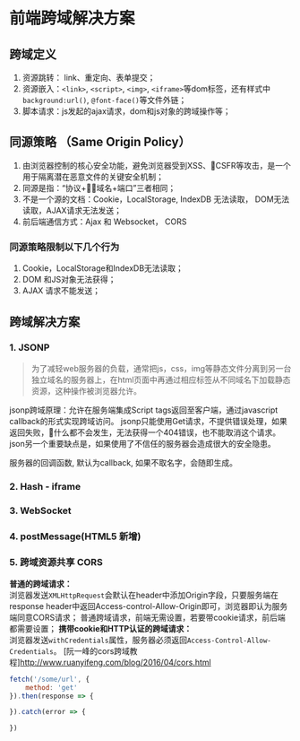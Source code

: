 # 前端跨域解决方案

## 跨域定义
1. 资源跳转： <a>link</a>、重定向、表单提交；
2. 资源嵌入：`<link>`, `<script>`, `<img>`,  `<iframe>`等dom标签，还有样式中`background:url()`, `@font-face()`等文件外链；
3. 脚本请求：js发起的ajax请求，dom和js对象的跨域操作等；

## 同源策略 （Same Origin Policy）
1. 由浏览器控制的核心安全功能，避免浏览器受到XSS、CSFR等攻击，是一个用于隔离潜在恶意文件的关键安全机制；
2. 同源是指：“协议+域名+端口”三者相同；
3. 不是一个源的文档：Cookie，LocalStorage, IndexDB 无法读取， DOM无法读取，AJAX请求无法发送；
4. 前后端通信方式：Ajax 和 Websocket， CORS

### 同源策略限制以下几个行为
1. Cookie，LocalStorage和IndexDB无法读取；
2. DOM 和JS对象无法获得；
3. AJAX 请求不能发送；

## 跨域解决方案
### 1. JSONP
> 为了减轻web服务器的负载，通常把js，css，img等静态文件分离到另一台独立域名的服务器上，在html页面中再通过相应标签从不同域名下加载静态资源，这种操作被浏览器允许。

jsonp跨域原理：允许在服务端集成Script tags返回至客户端，通过javascript callback的形式实现跨域访问。
jsonp只能使用Get请求，不提供错误处理，如果返回失败，什么都不会发生，无法获得一个404错误，也不能取消这个请求。
json另一个重要缺点是，如果使用了不信任的服务器会造成很大的安全隐患。

服务器的回调函数, 默认为callback, 如果不取名字，会随即生成。

### 2. Hash - iframe


### 3. WebSocket

### 4. postMessage(HTML5 新增)

### 5. 跨域资源共享 CORS
**普通的跨域请求：**   
浏览器发送`XMLHttpRequest`会默认在header中添加Origin字段，只要服务端在response header中返回Access-control-Allow-Origin即可，浏览器即认为服务端同意CORS请求；
普通跨域请求，前端无需设置，若要带cookie请求，前后端都需要设置；
**携带cookie和HTTP认证的跨域请求：**  
浏览器发送`withCredentials`属性，服务器必须返回`Access-Control-Allow-Credentials`。
[阮一峰的cors跨域教程]http://www.ruanyifeng.com/blog/2016/04/cors.html

```js
fetch('/some/url', {
    method: 'get'
}).then(response => {

}).catch(error => {

})
```



